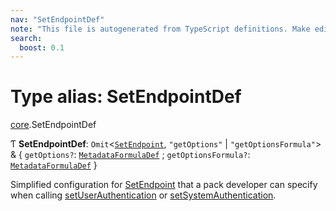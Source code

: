 ```yaml
---
nav: "SetEndpointDef"
note: "This file is autogenerated from TypeScript definitions. Make edits to the comments in the TypeScript file and then run `make docs` to regenerate this file."
search:
  boost: 0.1
---
```

# Type alias: SetEndpointDef

[core](../modules/core.md).SetEndpointDef

Ƭ **SetEndpointDef**: `Omit`<[`SetEndpoint`](../interfaces/core.SetEndpoint.md), ``"getOptions"`` \| ``"getOptionsFormula"``\> & { `getOptions?`: [`MetadataFormulaDef`](core.MetadataFormulaDef.md) ; `getOptionsFormula?`: [`MetadataFormulaDef`](core.MetadataFormulaDef.md)  }

Simplified configuration for [SetEndpoint](../interfaces/core.SetEndpoint.md) that a pack developer can specify when calling
[setUserAuthentication](../classes/core.PackDefinitionBuilder.md#setuserauthentication) or [setSystemAuthentication](../classes/core.PackDefinitionBuilder.md#setsystemauthentication).
